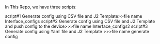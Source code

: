 In This Repo, we have three scripts:

script#1 Generate config using CSV file and J2 Template>>file name Interface_configs
script#2 Generate config using CSV file and J2 Template and push config to the device>>>file name Interface_configs2 
script#3 Generate config using Yaml file and J2 Template >>>file name generate config 

